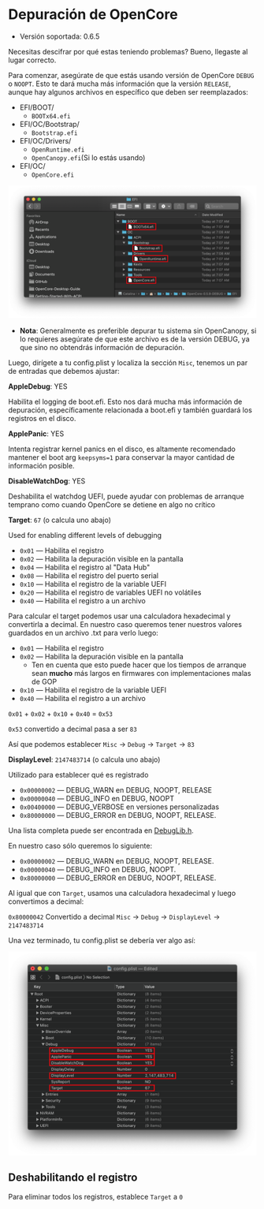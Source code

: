 # Depuración de OpenCore

* Versión soportada: 0.6.5

Necesitas descifrar por qué estas teniendo problemas? Bueno, llegaste al lugar correcto.

Para comenzar, asegúrate de que estás usando versión de OpenCore `DEBUG` o `NOOPT`. Esto te dará mucha más información que la versión `RELEASE`, aunque hay algunos archivos en específico que deben ser reemplazados:

* EFI/BOOT/
  * `BOOTx64.efi`
* EFI/OC/Bootstrap/
  * `Bootstrap.efi`
* EFI/OC/Drivers/
  * `OpenRuntime.efi`
  * `OpenCanopy.efi`(Si lo estás usando)
* EFI/OC/
  * `OpenCore.efi`

![](../images/troubleshooting/debug-md/replace.png)

* **Nota**: Generalmente es preferible depurar tu sistema sin OpenCanopy, si lo requieres asegúrate de que este archivo es de la versión DEBUG, ya que sino no obtendrás información de depuración.

Luego, dirígete a tu config.plist y localiza la sección `Misc`, tenemos un par de entradas que debemos ajustar:

**AppleDebug**: YES

Habilita el logging de boot.efi. Esto nos dará mucha más información de depuración, específicamente relacionada a boot.efi y también guardará los registros en el disco.

**ApplePanic**: YES

Intenta registrar kernel panics en el disco, es altamente recomendado mantener el boot arg `keepsyms=1` para conservar la mayor cantidad de información posible.

**DisableWatchDog**: YES

Deshabilita el watchdog UEFI, puede ayudar con problemas de arranque temprano como cuando OpenCore se detiene en algo no crítico

**Target**: `67` (o calcula uno abajo)

Used for enabling different levels of debugging

* `0x01` — Habilita el registro
* `0x02` — Habilita la depuración visible en la pantalla
* `0x04` — Habilita el registro al "Data Hub"
* `0x08` — Habilita el registro del puerto serial
* `0x10` — Habilita el registro de la variable UEFI
* `0x20` — Habilita el registro de variables UEFI no volátiles
* `0x40` — Habilita el registro a un archivo

Para calcular el target podemos usar una calculadora hexadecimal y convertirla a decimal. En nuestro caso queremos tener nuestros valores guardados en un archivo .txt para verlo luego:

* `0x01` — Habilita el registro
* `0x02` — Habilita la depuración visible en la pantalla
  * Ten en cuenta que esto puede hacer que los tiempos de arranque sean **mucho** más largos en firmwares con implementaciones malas de GOP
* `0x10` — Habilita el registro de la variable UEFI
* `0x40` — Habilita el registro a un archivo

`0x01` + `0x02` + `0x10` + `0x40` = `0x53`

`0x53` convertido a decimal pasa a ser `83`

Así que podemos establecer `Misc` -> `Debug` -> `Target` -> `83`

**DisplayLevel**: `2147483714` (o calcula uno abajo)

Utilizado para establecer qué es registrado

* `0x00000002` — DEBUG\_WARN en DEBUG, NOOPT, RELEASE
* `0x00000040` — DEBUG\_INFO en DEBUG, NOOPT
* `0x00400000` — DEBUG\_VERBOSE en versiones personalizadas
* `0x80000000` — DEBUG\_ERROR en DEBUG, NOOPT, RELEASE.

Una lista completa puede ser encontrada en [DebugLib.h](https://github.com/tianocore/edk2/blob/UDK2018/MdePkg/Include/ibrary/DebugLib.h).

En nuestro caso sólo queremos lo siguiente:

* `0x00000002` — DEBUG\_WARN en DEBUG, NOOPT, RELEASE.
* `0x00000040` — DEBUG\_INFO en DEBUG, NOOPT.
* `0x80000000` — DEBUG\_ERROR en DEBUG, NOOPT, RELEASE.

Al igual que con `Target`, usamos una calculadora hexadecimal y luego convertimos a decimal:

`0x80000042` Convertido a decimal `Misc` -> `Debug` -> `DisplayLevel` -> `2147483714`

Una vez terminado, tu config.plist se debería ver algo así:

![](../images/troubleshooting/debug-md/debug.png)

## Deshabilitando el registro

Para eliminar todos los registros, establece `Target` a `0`
